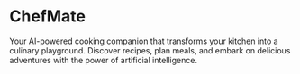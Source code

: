 # ChefMate
Your AI-powered cooking companion that transforms your kitchen into a culinary playground. Discover recipes, plan meals, and embark on delicious adventures with the power of artificial intelligence.
